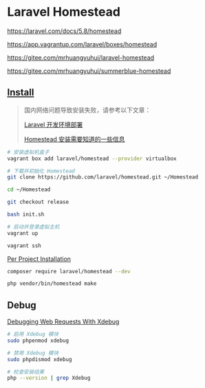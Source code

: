 # Laravel Homestead

<https://laravel.com/docs/5.8/homestead>

<https://app.vagrantup.com/laravel/boxes/homestead>

<https://gitee.com/mrhuangyuhui/laravel-homestead>

<https://gitee.com/mrhuangyuhui/summerblue-homestead>

## [Install](https://laravel.com/docs/5.8/homestead#installation-and-setup)

> 国内网络问题导致安装失败，请参考以下文章：
>
> [Laravel 开发环境部署](https://learnku.com/docs/laravel-development-environment/5.8)
>
> [Homestead 安装需要知道的一些信息](https://learnku.com/laravel/t/2090/homestead-installation-needs-to-know-some-information)

```bash
# 安装虚拟机盒子
vagrant box add laravel/homestead --provider virtualbox

# 下载并初始化 Homestead
git clone https://github.com/laravel/homestead.git ~/Homestead

cd ~/Homestead

git checkout release

bash init.sh

# 启动并登录虚拟主机
vagrant up

vagrant ssh
```

[Per Project Installation](https://laravel.com/docs/5.8/homestead#per-project-installation)

```bash
composer require laravel/homestead --dev

php vendor/bin/homestead make
```

## Debug

[Debugging Web Requests With Xdebug](https://laravel.com/docs/5.8/homestead#debugging-web-requests)

```bash
# 启用 Xdebug 模块
sudo phpenmod xdebug

# 禁用 Xdebug 模块
sudo phpdismod xdebug

# 检查安装结果
php --version | grep Xdebug
```
